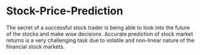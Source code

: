 # Stock-Price-Prediction
 The secret of a successful stock trader is being able to look into the future of the stocks and make wise decisions. Accurate prediction of stock market returns is a very challenging task due to volatile and non-linear nature of the financial stock markets.
